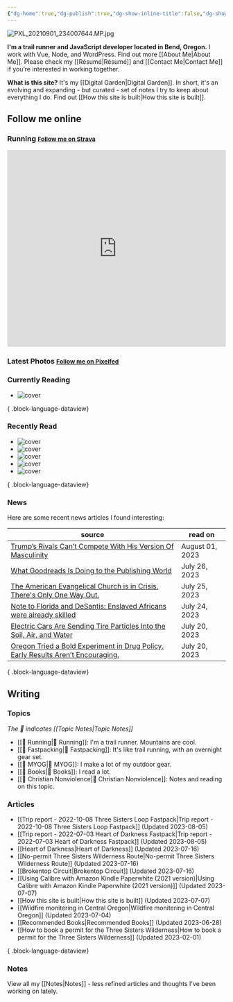 ```yaml
---
{"dg-home":true,"dg-publish":true,"dg-show-inline-title":false,"dg-show-backlinks":false,"title":"JavaScript Development | Trail Running | Fastpacking","permalink":"/index/","tags":["gardenEntry"],"dgShowBacklinks":false,"dgShowInlineTitle":false,"dgPassFrontmatter":true}
---
```



<div class="hc"><div class="hc__left">

![PXL_20210901_234007644.MP.jpg](/img/user/98-attachments/PXL_20210901_234007644.MP.jpg)

**I'm a trail runner and JavaScript developer located in Bend, Oregon.** I work with Vue, Node, and WordPress. Find out more [[About Me\|About Me]]. Please check my [[Résumé\|Résumé]] and [[Contact Me\|Contact Me]] if you’re interested in working together.

**What is this site?** It's my [[Digital Garden\|Digital Garden]]. In short, it's an evolving and expanding - but curated - set of notes I try to keep about everything I do. Find out [[How this site is built\|How this site is built]].

## Follow me online

### Running <small><a class="button" target="_blank" href="https://www.strava.com/athletes/aaronjamesyoung">Follow me on Strava</a></small>

<iframe height='454' width='100%' frameborder='0' allowtransparency='true' scrolling='no' src='https://www.strava.com/athletes/1057219/latest-rides/ed2151117df36fe681b40b6883a1d116e9c6b39b'></iframe>

### Latest Photos <small><a class="button" target="_blank" href="https://pixelfed.social/i/web/profile/584894152884316735">Follow me on Pixelfed</a></small>

<div id="pixelfed"></div>

### Currently Reading

<div class="book-covers">

- ![cover](https://bookwyrm.ajy.co/images/covers/e2e8ae7f-e17f-444b-a1fb-b59a9e977a4c.jpeg)

{ .block-language-dataview}

</div>

### Recently Read

<div class="book-covers">

- ![cover](http://books.google.com/books/content?id=y4veAwAAQBAJ&printsec=frontcover&img=1&zoom=1&edge=curl&source=gbs_api)
- ![cover](https://bookwyrm.ajy.co/images/covers/29ba8755-07e4-4ac2-874d-bc5c78835a6d.jpeg)
- ![cover](https://images-na.ssl-images-amazon.com/images/S/compressed.photo.goodreads.com/books/1388188936i/4799.jpg)
- ![cover](https://images-na.ssl-images-amazon.com/images/S/compressed.photo.goodreads.com/books/1415585664i/12658.jpg)
- ![cover](https://bookwyrm.ajy.co/images/covers/150558d4-cfcf-432b-8f2c-71f66de01c07.jpeg)

{ .block-language-dataview}

</div>

### News

Here are some recent news articles I found interesting:

| source                                                                                                                                                                                                           | read on         |
| ---------------------------------------------------------------------------------------------------------------------------------------------------------------------------------------------------------------- | --------------- |
| [Trump’s Rivals Can’t Compete With His Version Of Masculinity](https://fivethirtyeight.com/features/trumps-rivals-cant-compete-with-his-version-of-masculinity/)                                                 | August 01, 2023 |
| [What Goodreads Is Doing to the Publishing World](https://www.theatlantic.com/ideas/archive/2023/07/goodreads-review-bombing-amazon-moderation/674811/?utm_source=feed)                                          | July 26, 2023   |
| [The American Evangelical Church is in Crisis. There's Only One Way Out.](https://www.theatlantic.com/ideas/archive/2023/07/christian-evangelical-church-division-politics/674810/)                              | July 25, 2023   |
| [Note to Florida and DeSantis: Enslaved Africans were already skilled](https://www.washingtonpost.com/history/2023/07/24/florida-slavery-history-ron-desantis/)                                                  | July 24, 2023   |
| [Electric Cars Are Sending Tire Particles Into the Soil, Air, and Water](https://www.theatlantic.com/technology/archive/2023/07/electric-vehicles-tires-wearing-out-particulates/674750/)                        | July 20, 2023   |
| [Oregon Tried a Bold Experiment in Drug Policy. Early Results Aren’t Encouraging.](https://www.theatlantic.com/politics/archive/2023/07/oregon-drug-decriminalization-results-overdoses/674733/?utm_source=feed) | July 20, 2023   |

{ .block-language-dataview}

</div><div class="hc__right">

## Writing

### Topics

*The 📘 indicates [[Topic Notes\|Topic Notes]]*

* [[📘 Running\|📘 Running]]: I'm a trail runner. Mountains are cool.
* [[📘 Fastpacking\|📘 Fastpacking]]: It's like trail running, with an overnight gear set.
* [[📘 MYOG\|📘 MYOG]]: I make a lot of my outdoor gear.
* [[📘 Books\|📘 Books]]: I read a lot.
* [[📘 Christian Nonviolence\|📘 Christian Nonviolence]]: Notes and reading on this topic.

### Articles

- [[Trip report - 2022-10-08 Three Sisters Loop Fastpack\|Trip report - 2022-10-08 Three Sisters Loop Fastpack]] (Updated 2023-08-05)
- [[Trip report - 2022-07-03 Heart of Darkness Fastpack\|Trip report - 2022-07-03 Heart of Darkness Fastpack]] (Updated 2023-08-05)
- [[Heart of Darkness\|Heart of Darkness]] (Updated 2023-07-16)
- [[No-permit Three Sisters Wilderness Route\|No-permit Three Sisters Wilderness Route]] (Updated 2023-07-16)
- [[Brokentop Circuit\|Brokentop Circuit]] (Updated 2023-07-16)
- [[Using Calibre with Amazon Kindle Paperwhite (2021 version)\|Using Calibre with Amazon Kindle Paperwhite (2021 version)]] (Updated 2023-07-07)
- [[How this site is built\|How this site is built]] (Updated 2023-07-07)
- [[Wildfire monitering in Central Oregon\|Wildfire monitering in Central Oregon]] (Updated 2023-07-04)
- [[Recommended Books\|Recommended Books]] (Updated 2023-06-28)
- [[How to book a permit for the Three Sisters Wilderness\|How to book a permit for the Three Sisters Wilderness]] (Updated 2023-02-01)

{ .block-language-dataview}

### Notes

View all my [[Notes\|Notes]] - less refined articles and thoughts I've been working on lately.

</div></div>

<script>const BW_URL=`https://hs.ajy.co/nodered/stream/bookwyrm-reading`;const PF_URL=`https://hs.ajy.co/nodered/stream/pixelfed`;fetch(PF_URL).then(response=>response.text()).then(data=>{const elem=document.getElementById("pixelfed");elem.innerHTML=data;fetch(BW_URL).then(response2=>response2.text()).then(data2=>{const elem2=document.getElementById("bookwyrm-reading");elem2.innerHTML=data2});});</script>